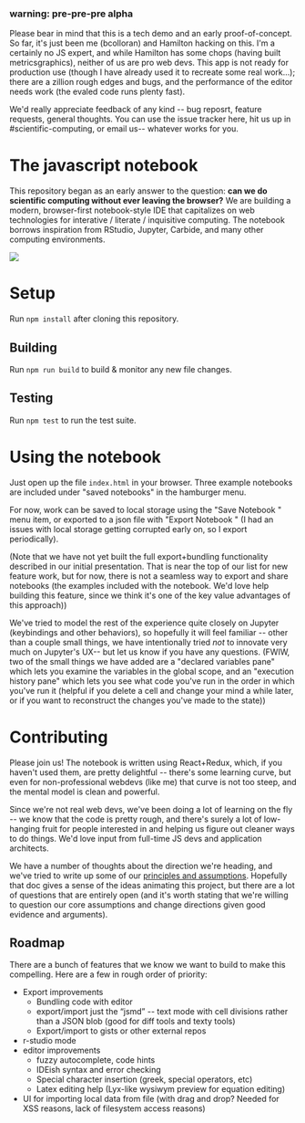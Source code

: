 ### warning: pre-pre-pre alpha

Please bear in mind that this is a tech demo and an early proof-of-concept. So far, it's just been me (bcolloran) and Hamilton hacking on this. I'm a certainly no JS expert, and while Hamilton has some chops (having built metricsgraphics), neither of us are pro web devs. This app is not ready for production use (though I have already used it to recreate some real work...); there are a zillion rough edges and bugs, and the performance of the editor needs work (the evaled code runs plenty fast).

We'd really appreciate feedback of any kind -- bug reposrt, feature requests, general thoughts. You can use the issue tracker here, hit us up in #scientific-computing, or email us-- whatever works for you.

# The javascript notebook

This repository began as an early answer to the question: __can we do scientific computing without ever leaving the browser?__ We are building a modern, browser-first notebook-style IDE that capitalizes on web technologies for interative / literate / inquisitive computing. The notebook borrows inspiration from RStudio, Jupyter, Carbide, and many other computing environments.

![](https://media.giphy.com/media/xT0xeJdYMwA8GvEdCE/giphy.gif)

# Setup

Run `npm install` after cloning this repository.

## Building

Run `npm run build` to build & monitor any new file changes.

## Testing

Run `npm test` to run the test suite.

# Using the notebook

Just open up the file `index.html` in your browser. Three example notebooks are included under "saved notebooks" in the hamburger menu.

For now, work can be saved to local storage using the "Save Notebook <ctrl-s>" menu item, or exported to a json file with "Export Notebook <ctrl-e>" (I had an issues with local storage getting corrupted early on, so I export periodically).

(Note that we have not yet built the full export+bundling functionality described in our initial presentation. That is near the top of our list for new feature work, but for now, there is not a seamless way to export and share notebooks (the examples included with the notebook. We'd love help building this feature, since we think it's one of the key value advantages of this approach))

We've tried to model the rest of the experience quite closely on Jupyter (keybindings and other behaviors), so hopefully it will feel familiar -- other than a couple small things, we have intentionally tried *not* to innovate very much on Jupyter's UX-- but let us know if you have any questions. (FWIW, two of the small things we have added are a "declared variables pane" <ctrl-d> which lets you examine the variables in the global scope, and an "execution history pane" <ctrl-h> which lets you see what code you've run in the order in which you've run it (helpful if you delete a cell and change your mind a while later, or if you want to reconstruct the changes you've made to the state))

# Contributing

Please join us! The notebook is written using React+Redux, which, if you haven't used them, are pretty delightful -- there's some learning curve, but even for non-professional webdevs (like me) that curve is not too steep, and the mental model is clean and powerful.

Since we're not real web devs, we've been doing a lot of learning on the fly -- we know that the code is pretty rough, and there's surely a lot of low-hanging fruit for people interested in and helping us figure out cleaner ways to do things. We'd love input from full-time JS devs and application architects.

We have a number of thoughts about the direction we're heading, and we've tried to write up some of our [principles and assumptions]( https://docs.google.com/document/d/1KcELJ15hxvDBy4Qb8TzTZ1Lk_4kaSXjvzpcg3M0cQRg/edit# ).  Hopefully that doc gives a sense of the ideas animating this project, but there are a lot of questions that are entirely open (and it's worth stating that we're willing to question our core assumptions and change directions given good evidence and arguments).

## Roadmap

There are a bunch of features that we know we want to build to make this compelling. Here are a few in rough order of priority:

* Export improvements
  * Bundling code with editor
  * export/import just the “jsmd” -- text mode with cell divisions rather than a JSON blob (good for diff tools and texty tools)
  * Export/import to gists or other external repos
* r-studio mode
* editor improvements
  * fuzzy autocomplete, code hints
  * IDEish syntax and error checking
  * Special character insertion (greek, special operators, etc)
  * Latex editing help (Lyx-like wysiwym preview for equation editing)
* UI for importing local data from file (with drag and drop? Needed for XSS reasons, lack of filesystem access reasons)

